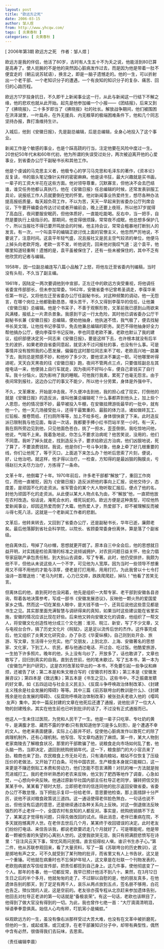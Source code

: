 ```yaml
---
layout: post
title: "欧远方之死"
date: 2006-03-15
author: 邹人煜
from: http://www.yhcqw.com/
tags: [ 炎黄春秋 ]
categories: [ 炎黄春秋 ]
---
```



[ 2006年第3期 欧远方之死　作者：邹人煜 ]


欧远方是我的伴侣，他活了80岁，古时有人生五十不为夭之说，他能活到80已算是高寿了。使人扼腕的不是他的突然因心脏病发作过去，而是因为他是带着一肚不便宜走的（朝云说苏轼语），换言之，即是一脑子遗憾走的。他的一生，可以折射出一个老干部、一个老知识分子的遭遇，一个有良知的知识分子的复杂、痛苦、回归的心路历程。


欧远方17岁投身抗日，不久即干上新闻事业这一行，从此与新闻这一行结下不解之缘，他的悲欢也就从此开始。起先是他参加编一个小报——《团结报》，后来又到了《拂晓报》，二十多岁即当了《拂晓报》社的社长。解放战争期间，他们被围困在洪泽湖里，一叶扁舟，在外无援兵、内无粮草的极端困难条件下，他和几个同志坚持办报，靠打渔维持生计。

入城后，他到《安徽日报》，先是副总编辑，后是总编辑，全身心地投入了这个事业。


新闻工作是个敏感的事业，也是个踩高跷的行当，注定他要在风险中度过一生。20世纪50年代末和60年代初，他为所谓的失误受过处分，两次被迫离开他的心爱事业，到省委办公厅干副秘书长和其他工作。


他是个虔诚的马克思主义者，他极专心的学习马克思和毛泽东的著作，《资本论》反复读，书的眉头笔记像针尖样的密密麻麻。他是读书狂，最大兴趣就是买书画，一辈子的工资大半花在这些方面。他对领导尊重，沉默寡言，但他决不会去巴结谁，谁交任务他都认真执行。他在《安徽日报》任总编辑的时候，还常发表驯服工具论，说报纸工作人员就要倒在党的怀里。他对新闻事业热爱终生，想尽各种办法提高报纸质量，每天超负荷工作，不以为苦，天天一早起来到省委办公厅列席会议，下午要开编委会传达讨论或者开编前会，晚上还要上夜班，所以他37岁就得了高血压，夜间要服安眠药，但他体质好，一直能吃能喝。反右中，当一把手，自然是要执行上级指示的。那期间，他变得很烦躁，常常夜不成眠，他总想多保护几个，所以当报社不得已要开鸣放会的时候，他主持会议，常常会粗暴地打断别人的发言。有一次，一个叫袁平的编辑正欲讨伐上面的官僚主义，他忽然严厉地说，不要说了，注意时间。这袁平年轻气盛，况且报社又是民主空气较浓的单位，他便马上掉头向老欧开炮，老欧一言不发，听他说完，回来他对我叹气道：这个袁平，他哪里知道轻重啊！遗憾的是，袁平虽被保住了，还有一些未被保住的，其中不乏有他欣赏的记者与编辑。

1958年，因一位副总编连写八篇小品触了上怒，将他左迁至省委内刊编稿，当时没有头衔，不久当了副主编。


1961年，因陆定一两次要调他到中宣部，正左迁中的欧远方突受重视，将他调任省委宣传部部长，但未参加常委。1962年，安徽省委书记曾希圣调走，李葆华来任第一书记，又将他左迁至省委办公厅任副秘书长。对这种频繁的调动，他一无怨言，在哪个岗位上他都勤勤恳恳，埋头苦干，不久又得到李葆华的信任，让他兼《安徽日报》总编辑。他是个书呆子，不善于观察形势，文革前我已感到山雨欲来风满楼，报纸上一片肃杀景象。我感到干这一行太危险，其时他已调省委办公厅干副秘书长兼《安徽日报》总编辑，便劝他抽身，他执迷不悟，我气极了，便去找秘书长吴文瑞，让他找书记李葆华，免去他兼总编辑的职务。吴巴不得他抽身好全力帮他搞办公厅，便向李葆华书记反映，李也同意老欧不兼，老欧也默认了我的建议，组织部便决定另一同志来《安徽日报》，要是这样下去，也许根本就没有后半生的波折，如果老欧自省委同意起，就坚决不过问报社的事，也没有什么事。可是事情并没有按照我的心愿发展，偏偏在这时那位同志来不了啦，老欧高兴地一路兼下去，我则总是预感不妙，和他吵了多少次，要他坚决不兼这一职。可他哪里听得进呢，天天白天黑夜的往《安徽日报》跑，夜间不管两点三点，只要值班副总左其煌电话一来，他便骑上自行车就走，因为夜间不好叫小车，便自己拿钱买了自行车。我十分恼火，因为影响了我的睡眠。可他我行我素，累死了也毫无怨言。由于夜间常到报社，这边办公厅的事又不能少，所以他十分劳累，身体是外强中干。


不久，文革爆发，开始是冲击我，不久便冲击到他，我的担心成了现实，打倒他的就是《安徽日报》的造反派，谁叫他兼总编辑呢？什么事都弄到他头上，加上些个人恩怨，他的情况很不妙，最早被投入牛棚，在安徽挂牌游街最早的一批中，就有他一个。他一天几场接受批斗，还得干最繁重的、最脏的体力活，诸如做砖瓦工、扛铅板、推卷筒纸、打扫厕所等等，加上不给多吃，身体很快衰了下来。此时造反派已限制我与他见面，每谈一次话，我都要手捧小红书罚站半至一小时。有一天，我在厕所旁边见到他，只见他面色苍白，挑了一担水，歪歪倒倒，我吃惊地问他，他说，气喘不上来。我着急地说，你怎么不要求治病呢？他苦笑说，没用的，他们不同意。我听了掉头就走，找到造反头子，要求给欧远方治病，他们凶狠地说，死了算了，不要浪费钱财。我说，他是你们一号斗争对象，他身上牵了好几根重要的线，你们让他死了，等于灭口，上面追下来怎么办？他听后思索了片刻，便说，好，让他治吧。就这样，他才得以治疗。一检查，方知得的是最凶狠的胸膜炎，亏得赵衍大夫尽力治疗，方拣得了一条命。


文革十年，他倒霉了十年。1970年前后，许多老干部都“解放”了，重回工作岗位，而他一直被贬，因为《安徽日报》造反派把他的事向上汇报，说他交待少，态度差，是顽固不化的走资派。省军管会的某个大人物听取汇报后，便点了他的名，封他为顽固不化的走资派。从此便以某大人物点名为由，不“解放”他，一直把他放在农村改造。俗话说，淹死会水的，缠死玩蛇的。欧远方便是这种类型，可叹他热爱新闻事业，却因这热爱而倒了大霉。他热爱人才，热爱部下，却不被理解反而被斗得七死八活，这就是一个老新闻工作者的悲剧。

文革后，他转来转去，又回到了省委办公厅，还是副秘书长，华年已逝，廉颇老矣。最后他落脚到省社会科学院，以院长、省顾委常委身份离休，算是落了个副省级。


他自离休后，甩掉了乌纱帽，思想就更开朗了。原本自三中全会后，他的思想就日益开明，对实践是检验真理的标准之说倾诚拥护，对农民问题日益关怀，他全力倡导家庭联产承包责任制，到大别山去调查，写了专著。此时，他仍受排挤，我颇为他不平，但他从未说这些人一个不字，可见他为人宽厚。因为当时一些领导不想重用又不得不用他的才能与淳厚，便老是打打用用，用用打打。为此我曾以十七令打油诗一首赠送他：“老马为时累，心力已交瘁，跌跌爬爬赶，掉队！”他看了苦笑无言。


但离休后的他，直到死时也没闲着，他先是组织一大帮专家、老干部到安徽各县咨询，帮着各地决策参考，写成一部书《安徽发展咨议》，反映他一颗火热的爱国爱家乡之情。然而这一切在某些人眼中，是大钱不值一个，还背后说他这些意见都是书生之见。其实那里面充满智慧与调研得来的真知，如果当时这些建议能在省里实施，安徽的情况应该比现在好些。后来他又转向安徽文化的调查，他组织了一帮文人，将安徽文化创造性地分成三个文化圈：淮河、皖江、新安，写了不少文章，又与电视台合作，搞了历史文化片《皖赋》，这是足以流传后世的杰作。这件事完成后，他又组织了炎黄文化研究会，办了杂志《华夏纵横》，自己则到处开会、旅游、写文章，生活得十分充实。他广交朋友，上到北京、上海、安徽著名的思想家、文化家，下到工人、农民，都与他通过电话、开过会、吃过饭。他酷爱旅游，一生拍下许多照片。晚年的他，头上没有乌纱了，开放多了，话也敢讲了，文章也敢写了，回归到真实的自我。直到去世前，他的笔未歇过。写了五本书，第一本为《安徽包产到户研究》，这是农村改革较早出的一本书，不免要引起一些争议和麻烦，还被告了状；第二本是和朱文根合写的《安徽农村改革》；第三本是《安徽发展咨议》；第四本是《致远集》；第五本是《书生之见》。这些书中，不乏振聋发聩的好文章。如《五四运动与社会主义民主》、《反腐斗争呼唤政治体制改革》、《封建主义残余是社会发展的障碍》等等。其中三篇《前苏联垮台的教训是什么》、《封建残余是社会发展的障碍》、《反腐败呼唤政治体制改革》被张劲夫老收入他的《嘤鸣·友声》集中。其中一篇反封建的文章在他死后还遭了通报，说他批评了一位大人物的封建残余。其实在他生前也已听到批评的话了，不过没有正式通报而已。


他这人一生未住过医院，为党和人民干了一生。他是一辈子只吃草、专吐奶的黄牛，是满腹才思、藏而不露的学者(只有我知道他学习是多么刻苦)，是个遭遇不幸的文人。他老来表面健康，实际上心脏并不好。促使他心脏病发作以致死亡的除了病理机制外，还有心理机制。他写信、写文章均遇到了麻烦。第一件，某大人物到老家南陵去了解粮食状况，那里的干部欺骗了他，说粮食走向市场如何乱了套，他头脑一热，当即决定，退回到统购统销年代。这一下，粮食部门的大小官员来了劲，粮商也来了劲，农民粮食上市无处可去，只有涌向粮站，粮站不仅恢复了压级压价的老做法，又开始了打白条。可怜中国农民，生产粮食本身就只能糊口，这一来更是不赚还倒贴工本费和劳动力，他们怎能不怨言沸腾！对抗的唯一方法就是抛荒进城打工。我的老伴听熟悉的老农来反映，他又到了肥西等地作了调查，心急如焚，一心想向中央反映。他通过原新华社国内部主任杜导正老同学，辗转把信交到某某手中。某某看了顿时大怒，立即把老伴的信连同他的批示返回安徽省委。省委办公厅不敢怠慢，当下把批示复印一份给老伴，意思要他检查。那上面措辞十分严厉，说他不该对粮食政策说三道四。这一通话使得老伴脸色煞白，一句话也说不出，但他没有后退的意思，还是继续通过各种关系向上反映。对这一倒退做法反映强烈的不止老伴一个，全国农村有良知的人都反对。事实是，统购统销搞不下去了，某某这才觉得有问题，只得先做改回的试点。得此消息，老伴已重病在院，不多天就抱憾离开人世。在老伴去世后几个月，某某终于收回错误的决定。此时老友们纷纷打电话、来信告诉我，都说老欧要迟走几个月就好了。可是哪能呢，他是带着一颗被伤害的失望的心离别人世的。这使我欲哭无泪，我只有把满腔悲愤写在诗里：“目注风云天下事，常忧风雨问民情。直言招得权人嗔，谁识书生赤子心。”第二件，他从苏联参观回来，看了大量资料，写了一篇《苏联垮台的历史教训》，这是掷地有声之文，可不久就受到了某刊物的批评，而省里又有人上书告状，这又是一个重锤。可他就在病重时也不忘保护年轻人，这文章是在社联一个刊物发表的，老欧抱病披衣写信给宣传部，把责任都揽到自己身上。这几件事，使他彻底变了一个人。那年的冬春，他一切都反常，我早已预计他活不到八十。果然，在3月12日生日之后的半个多月，他就匆匆的走了。不过聊以自慰的是，他的朋友真多，在他遗体告别的那天，到了足足有两千人，哀乐从两点放到五点，签名册不够用，白花也告乏。殡仪馆的人说，这是空前的。老友徐亦孺专程从北京赶来参加遗体告别，他回去对杜导正老讲的第一句话就是“备极哀荣”。有这一句话，老欧也该瞑目了，他得到了做大官没有得到的一切。为此，我也曾作七绝一首：“大厅滴滴清明泪，悼语拳拳意俱真。始信人心均有秤，叮肌宵小是蝇蚊。”


纵观欧远方的一生，虽没有像右派那样受过大苦大难，也没有在文革中被折磨死，但他的一生，或起或落，或沉或浮，在老干部兼知识分子中，却带有典型性，偶然中含有必然，很值得我们去玩味，去思索。

（责任编辑李晨）


